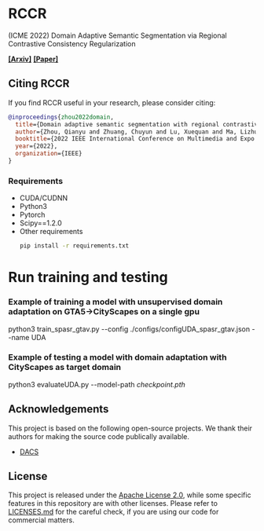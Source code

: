 # RCCR
(ICME 2022) Domain Adaptive Semantic Segmentation via Regional Contrastive Consistency Regularization

**[[Arxiv]](https://arxiv.org/pdf/2110.05170.pdf)**
**[[Paper]](https://ieeexplore.ieee.org/document/9859793/)**

## Citing RCCR
If you find RCCR useful in your research, please consider citing:
```bibtex
@inproceedings{zhou2022domain,
  title={Domain adaptive semantic segmentation with regional contrastive consistency regularization},
  author={Zhou, Qianyu and Zhuang, Chuyun and Lu, Xuequan and Ma, Lizhuang},
  booktitle={2022 IEEE International Conference on Multimedia and Expo (ICME)},
  year={2022},
  organization={IEEE}
}
```

### Requirements
*  CUDA/CUDNN 
*  Python3
*  Pytorch
*  Scipy==1.2.0
*  Other requirements
    ```bash
    pip install -r requirements.txt
    ```

# Run training and testing

### Example of training a model with unsupervised domain adaptation on GTA5->CityScapes on a single gpu

python3 train_spasr_gtav.py --config ./configs/configUDA_spasr_gtav.json --name UDA

### Example of testing a model with domain adaptation with CityScapes as target domain

python3 evaluateUDA.py --model-path *checkpoint.pth*

## Acknowledgements

This project is based on the following open-source projects. We thank their
authors for making the source code publically available.

* [DACS](https://github.com/vikolss/DACS)


## License

This project is released under the [Apache License 2.0](LICENSE), while some 
specific features in this repository are with other licenses. Please refer to 
[LICENSES.md](LICENSES.md) for the careful check, if you are using our code for 
commercial matters.
